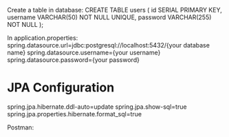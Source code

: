 Create a table in database:
CREATE TABLE users (
    id SERIAL PRIMARY KEY,
    username VARCHAR(50) NOT NULL UNIQUE,
    password VARCHAR(255) NOT NULL
);


In application.properties:
spring.datasource.url=jdbc:postgresql://localhost:5432/{your database name}
spring.datasource.username={your username}
spring.datasource.password={your password}

# JPA Configuration
spring.jpa.hibernate.ddl-auto=update
spring.jpa.show-sql=true
spring.jpa.properties.hibernate.format_sql=true


Postman:
